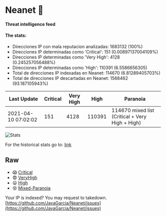 # Neanet :hocho:
#### Threat intelligence feed
#### The stats:

- Direcciones IP con mala reputacion analizadas: 1683132 (100%)
- Direcciones IP determinadas como 'Critical':  151 (0.00897137004109%)
- Direcciones IP determinadas como 'Very High':  4128 (0.245257056488%)
- Direcciones IP determinadas como 'High':  110391 (6.5586656305)
- Total de direcciones IP indexadas en Neanet:  114670 (6.81289405703%)
- Total de direcciones IP descartadas en Neanet:  1568462 (93.187105943%)

| Last Update | Critical | Very High | High | Paranoia |
| --- | --- | --- | --- | --- |
| 2021-04-10 07:02:02 | 151 | 4128 | 110391 | 114670 mixed list (Critical + Very High + High)|

![Stats](https://docs.google.com/spreadsheets/d/e/2PACX-1vSnaNMIXVabIpDJjufMlzH7poXnshF3mgd8Is1g9ytUEzVsP5my4Trn8f-xkoLLQ38xpL3HtmUexLo6/pubchart?oid=501124687&format=image)

For the historical stats go to: [link](/stats.csv)
## Raw
- :scream: [Critical](https://raw.githubusercontent.com/JavaGarcia/Neanet/master/blacklists/neanet_critical.txt)
- :fearful: [VeryHigh](https://raw.githubusercontent.com/JavaGarcia/Neanet/master/blacklists/neanet_veryHigh.txtt)
- :frowning: [High](https://raw.githubusercontent.com/JavaGarcia/Neanet/master/blacklists/neanet_high.txt)
- :dizzy_face: [Mixed-Paranoia](https://raw.githubusercontent.com/JavaGarcia/Neanet/master/blacklists/neanet_all.txt)


Your IP is indexed? You may request to takedown. [https://github.com/JavaGarcia/Neanet/issues](https://github.com/JavaGarcia/Neanet/issues)













































































































































































































































































































































































































































































































































































































































































































































































































































































































































































































































































































































































































































































































































































































































































































































































































































































































































































































































































































































































































































































































































































































































































































































































































































































































































































































































































































































































































































































































































































































































































































































































































































































































































































































































































































































































































































































































































































































































































































































































































































































































































































































































































































































































































































































































































































































































































































































































































































































































































































































































































































































































































































































































































































































































































































































































































































































































